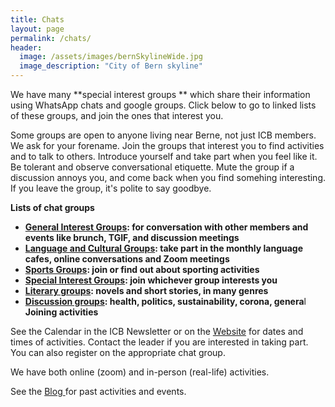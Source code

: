 ```yaml
---
title: Chats
layout: page
permalink: /chats/
header:
  image: /assets/images/bernSkylineWide.jpg
  image_description: "City of Bern skyline"
---
```


We have many **special interest groups ** which share their information using WhatsApp chats and google groups. Click below to go to linked lists of these groups, and join the ones that interest you.

Some groups are open to anyone living near Berne, not just ICB members. We ask for your forename. Join the groups that interest you to find activities and to talk to others. Introduce yourself and take part when you feel like it. Be tolerant and observe conversational etiquette. Mute the group if a discussion annoys you, and come back when you find somehing interesting. If you leave the group, it's polite to say goodbye. 

**Lists of chat groups**

- **[General Interest Groups](http://icberne.wordpress.com/general-interest-groups/): for conversation with other members and events like brunch, TGIF, and discussion meetings**
- **[Language and Cultural Groups](http://icberne.wordpress.com/language-and-cultural-groups-2/): take part in the monthly language cafes, online conversations and Zoom meetings**
- **[Sports Groups](/sports-groups/): join or find out about sporting activities**
- **[Special Interest Groups](http://icberne.wordpress.com/special-interest-groups/): join whichever group interests you**
- **[Literary groups](http://icberne.wordpress.com/literary-groups/): novels and short stories, in many genres**
- **[Discussion groups](/discussion-groups/): health, politics, sustainability, corona, genera**l
**Joining activities**

See the Calendar in the ICB Newsletter or on the [Website](https://icberne.org/calendar/) for dates and times of activities. Contact the leader if you are interested in taking part. You can also register on the appropriate chat group. 

We have both online (zoom) and in-person (real-life) activities.

See the [Blog ](https://icberne.org/blog/)for past activities and events.

